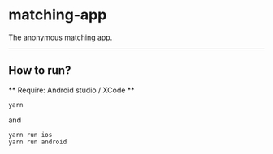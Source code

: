 # matching-app
The anonymous matching app.

---

## How to run?

** Require: Android studio / XCode **

```
yarn
```

and

```
yarn run ios
yarn run android
```


